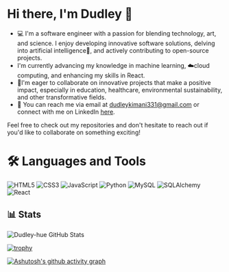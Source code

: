# Hi there, I'm Dudley 👋

- 💻 I'm a software engineer with a passion for blending technology, art, and science. I enjoy developing innovative software solutions, delving into artificial intelligence🤖, and actively contributing to open-source projects.
-  I'm currently advancing my knowledge in machine learning, ☁️cloud computing, and enhancing my skills in React.
- 🎯I'm eager to collaborate on innovative projects that make a positive impact, especially in education, healthcare, environmental sustainability, and other transformative fields.
-  💬  You can reach me via email at dudleykimani331@gmail.com or connect with me on LinkedIn [here](https://).


Feel free to check out my repositories and don't hesitate to reach out if you'd like to collaborate on something exciting!
# 🛠 Languages and Tools

![HTML5](https://img.shields.io/badge/HTML5-E34F26?style=for-the-badge&logo=html5&logoColor=white)
![CSS3](https://img.shields.io/badge/CSS3-1572B6?style=for-the-badge&logo=css3&logoColor=white)
![JavaScript](https://img.shields.io/badge/JavaScript-F7DF1E?style=for-the-badge&logo=javascript&logoColor=black)
![Python](https://img.shields.io/badge/Python-3776AB?style=for-the-badge&logo=python&logoColor=white)
![MySQL](https://img.shields.io/badge/MySQL-4479A1?style=for-the-badge&logo=mysql&logoColor=white)
![SQLAlchemy](https://img.shields.io/badge/SQLAlchemy-1f2d27?style=for-the-badge&logo=sqlalchemy&logoColor=red)
![React](https://img.shields.io/badge/React-20232A?style=for-the-badge&logo=react&logoColor=61DAFB)


## 📊 Stats

![Dudley-hue GitHub Stats](https://github-readme-stats.vercel.app/api?username=Dudley-hue&show_icons=true&theme=radical&hide_border=true&count_private=true)

[![trophy](https://github-profile-trophy.vercel.app/?username=Dudley-hue&theme=darkhub&no-frame=true&margin-w=15&margin-h=15)](https://github.com/ryo-ma/github-profile-trophy)

[![Ashutosh's github activity graph](https://github-readme-activity-graph.vercel.app/graph?username=Dudley-hue&theme=tokyo-night)](https://github.com/ashutosh00710/github-readme-activity-graph)

